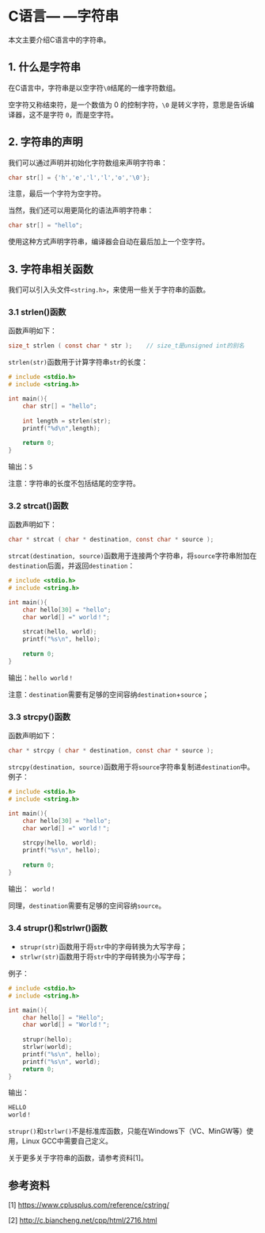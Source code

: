 # C语言— —字符串

本文主要介绍C语言中的字符串。



## 1. 什么是字符串

在C语言中，字符串是以空字符`\0`结尾的一维字符数组。

空字符又称结束符，是一个数值为 0 的控制字符，`\0` 是转义字符，意思是告诉编译器，这不是字符 `0`，而是空字符。



## 2. 字符串的声明

我们可以通过声明并初始化字符数组来声明字符串：

```c
char str[] = {'h','e','l','l','o','\0'};
```

注意，最后一个字符为空字符。

当然，我们还可以用更简化的语法声明字符串：

```c
char str[] = "hello";
```

使用这种方式声明字符串，编译器会自动在最后加上一个空字符。



## 3. 字符串相关函数

我们可以引入头文件`<string.h>`，来使用一些关于字符串的函数。

### 3.1 strlen()函数

函数声明如下：

```c
size_t strlen ( const char * str );    // size_t是unsigned int的别名
```

`strlen(str)`函数用于计算字符串`str`的长度：

```c
# include <stdio.h>
# include <string.h>

int main(){
	char str[] = "hello";
	
	int length = strlen(str);
	printf("%d\n",length);
	
	return 0;
} 
```

输出：`5`

注意：字符串的长度不包括结尾的空字符。



### 3.2 strcat()函数

函数声明如下：

```c
char * strcat ( char * destination, const char * source );
```

`strcat(destination, source)`函数用于连接两个字符串，将`source`字符串附加在`destination`后面，并返回`destination`：

```c
# include <stdio.h>
# include <string.h>

int main(){
	char hello[30] = "hello";
	char world[] =" world！"; 
	
	strcat(hello, world);
	printf("%s\n", hello);
	
	return 0;
} 
```

输出：`hello world！`

注意：`destination`需要有足够的空间容纳`destination`+`source`；



### 3.3 strcpy()函数

函数声明如下：

```c
char * strcpy ( char * destination, const char * source );
```

`strcpy(destination, source)`函数用于将`source`字符串复制进`destination`中。例子：

```c
# include <stdio.h>
# include <string.h>

int main(){
	char hello[30] = "hello";
	char world[] =" world！"; 
	
	strcpy(hello, world);
	printf("%s\n", hello);
	
	return 0;
} 
```

输出：` world！`

同理，`destination`需要有足够的空间容纳`source`。



### 3.4 strupr()和strlwr()函数

- `strupr(str)`函数用于将`str`中的字母转换为大写字母；
- `strlwr(str)`函数用于将`str`中的字母转换为小写字母；

例子：

```c
# include <stdio.h>
# include <string.h>

int main(){
	char hello[] = "Hello";
	char world[] = "World！"; 
	
	strupr(hello);
	strlwr(world); 
	printf("%s\n", hello);
	printf("%s\n", world);
	return 0;
} 
```

输出：

```txt
HELLO
world！
```

`strupr()`和`strlwr()`不是标准库函数，只能在Windows下（VC、MinGW等）使用，Linux GCC中需要自己定义。



关于更多关于字符串的函数，请参考资料[1]。



## 参考资料

[1] https://www.cplusplus.com/reference/cstring/

[2] http://c.biancheng.net/cpp/html/2716.html